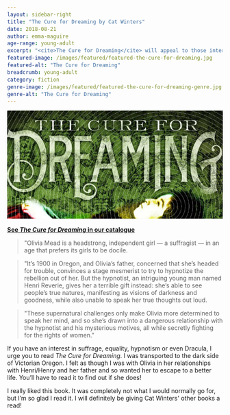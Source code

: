 ```yaml
---
layout: sidebar-right
title: "The Cure for Dreaming by Cat Winters"
date: 2018-08-21
author: emma-maguire
age-range: young-adult
excerpt: "<cite>The Cure for Dreaming</cite> will appeal to those interested in suffrage, equality, hypnotism and even Dracula."
featured-image: /images/featured/featured-the-cure-for-dreaming.jpg
featured-alt: "The Cure for Dreaming"
breadcrumb: young-adult
category: fiction
genre-image: /images/featured/featured-the-cure-for-dreaming-genre.jpg
genre-alt: "The Cure for Dreaming"
---
```


![The Cure for Dreaming](/images/featured/featured-the-cure-for-dreaming.jpg)

**[See <cite>The Cure for Dreaming</cite> in our catalogue](https://suffolk.spydus.co.uk/cgi-bin/spydus.exe/ENQ/OPAC/BIBENQ?BRN=2387473)**

> "Olivia Mead is a headstrong, independent girl — a suffragist — in an age that prefers its girls to be docile.

> "It’s 1900 in Oregon, and Olivia’s father, concerned that she’s headed for trouble, convinces a stage mesmerist to try to hypnotize the rebellion out of her. But the hypnotist, an intriguing young man named Henri Reverie, gives her a terrible gift instead: she’s able to see people’s true natures, manifesting as visions of darkness and goodness, while also unable to speak her true thoughts out loud.

> "These supernatural challenges only make Olivia more determined to speak her mind, and so she’s drawn into a dangerous relationship with the hypnotist and his mysterious motives, all while secretly fighting for the rights of women."

If you have an interest in suffrage, equality, hypnotism or even Dracula, I urge you to read <cite>The Cure for Dreaming</cite>. I was transported to the dark side of Victorian Oregon. I felt as though I was with Olivia in her relationships with Henri/Henry and her father and so wanted her to escape to a better life. You’ll have to read it to find out if she does!

I really liked this book. It was completely not what I would normally go for, but I’m so glad I read it. I will definitely be giving Cat Winters' other books a read!
